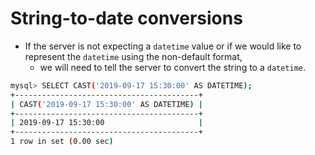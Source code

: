 # String-to-date conversions

- If the server is not expecting a `datetime` value or if we would like to represent the `datetime` using the non-default format,
  - we will need to tell the server to convert the string to a `datetime`.

```bash
mysql> SELECT CAST('2019-09-17 15:30:00' AS DATETIME);
+-----------------------------------------+
| CAST('2019-09-17 15:30:00' AS DATETIME) |
+-----------------------------------------+
| 2019-09-17 15:30:00                     |
+-----------------------------------------+
1 row in set (0.00 sec)
```



